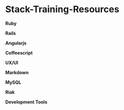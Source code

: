 # Stack-Training-Resources


**Ruby**



**Rails**



**Angularjs**


**Coffeescript**


**UX/UI**


**Markdown**


**MySQL**


**Riak**


**Development Tools**

